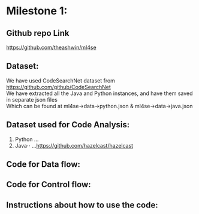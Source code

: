 
# Milestone 1:
## Github repo Link
https://github.com/theashwin/ml4se

## Dataset:
We have used CodeSearchNet dataset from https://github.com/github/CodeSearchNet<br>
We have extracted all the Java and Python instances, and have them saved in separate json files<br>
Which can be found at ml4se->data->python.json & ml4se->data->java.json<br>


## Dataset used for Code Analysis:
1. Python
... 
2. Java⋅⋅
...https://github.com/hazelcast/hazelcast

## Code for Data flow:
## Code for Control flow:
## Instructions about how to use the code: 
